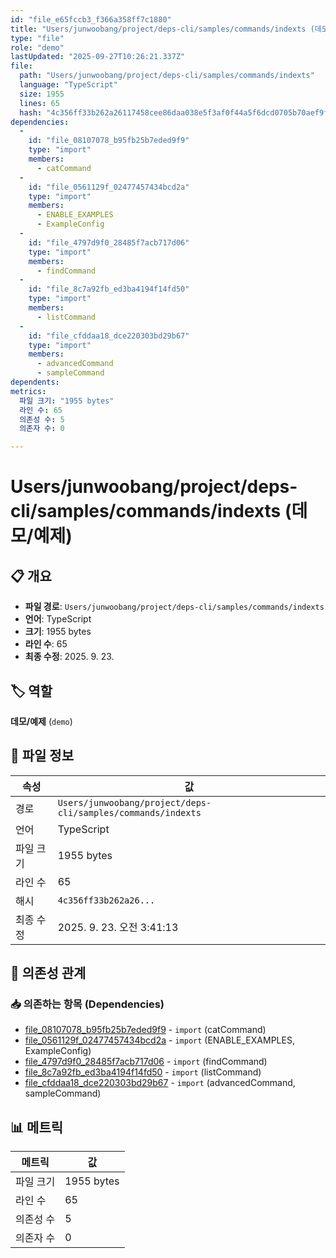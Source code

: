 ```yaml
---
id: "file_e65fccb3_f366a358ff7c1880"
title: "Users/junwoobang/project/deps-cli/samples/commands/indexts (데모/예제)"
type: "file"
role: "demo"
lastUpdated: "2025-09-27T10:26:21.337Z"
file:
  path: "Users/junwoobang/project/deps-cli/samples/commands/indexts"
  language: "TypeScript"
  size: 1955
  lines: 65
  hash: "4c356ff33b262a26117458cee86daa038e5f3af0f44a5f6dcd0705b70aef9f88"
dependencies:
  -
    id: "file_08107078_b95fb25b7eded9f9"
    type: "import"
    members:
      - catCommand
  -
    id: "file_0561129f_02477457434bcd2a"
    type: "import"
    members:
      - ENABLE_EXAMPLES
      - ExampleConfig
  -
    id: "file_4797d9f0_28485f7acb717d06"
    type: "import"
    members:
      - findCommand
  -
    id: "file_8c7a92fb_ed3ba4194f14fd50"
    type: "import"
    members:
      - listCommand
  -
    id: "file_cfddaa18_dce220303bd29b67"
    type: "import"
    members:
      - advancedCommand
      - sampleCommand
dependents:
metrics:
  파일 크기: "1955 bytes"
  라인 수: 65
  의존성 수: 5
  의존자 수: 0

---
```


# Users/junwoobang/project/deps-cli/samples/commands/indexts (데모/예제)

## 📋 개요

- **파일 경로**: `Users/junwoobang/project/deps-cli/samples/commands/indexts`
- **언어**: TypeScript
- **크기**: 1955 bytes
- **라인 수**: 65
- **최종 수정**: 2025. 9. 23.

## 🏷️ 역할

**데모/예제** (`demo`)

## 📄 파일 정보

| 속성 | 값 |
|------|----|
| 경로 | `Users/junwoobang/project/deps-cli/samples/commands/indexts` |
| 언어 | TypeScript |
| 파일 크기 | 1955 bytes |
| 라인 수 | 65 |
| 해시 | `4c356ff33b262a26...` |
| 최종 수정 | 2025. 9. 23. 오전 3:41:13 |

## 🔗 의존성 관계

### 📥 의존하는 항목 (Dependencies)

- [file_08107078_b95fb25b7eded9f9](file_08107078_b95fb25b7eded9f9.md) - `import` (catCommand)
- [file_0561129f_02477457434bcd2a](file_0561129f_02477457434bcd2a.md) - `import` (ENABLE_EXAMPLES, ExampleConfig)
- [file_4797d9f0_28485f7acb717d06](file_4797d9f0_28485f7acb717d06.md) - `import` (findCommand)
- [file_8c7a92fb_ed3ba4194f14fd50](file_8c7a92fb_ed3ba4194f14fd50.md) - `import` (listCommand)
- [file_cfddaa18_dce220303bd29b67](file_cfddaa18_dce220303bd29b67.md) - `import` (advancedCommand, sampleCommand)

## 📊 메트릭

| 메트릭 | 값 |
|--------|----|
| 파일 크기 | 1955 bytes |
| 라인 수 | 65 |
| 의존성 수 | 5 |
| 의존자 수 | 0 |


